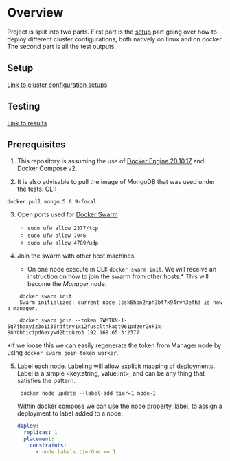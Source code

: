 # Overview

Project is split into two parts. First part is the [setup](#Setup) part going over how to deploy different cluster configurations, both natively on linux and on docker. The second part is all the test outputs.


## Setup

[Link to cluster configuration setups](https://github.com/Asim-A/scaling-wiz/tree/master/cluster-configs)

## Testing

[Link to results](https://github.com/Asim-A/scaling-wiz/tree/master/results)

## Prerequisites

1. This repository is assuming the use of [Docker Engine 20.10.17](https://docs.docker.com/engine/release-notes/#201017) and Docker Compose v2.

2. It is also advisable to pull the image of MongoDB that was used under the tests.
   CLI:

```
docker pull mongo:5.0.9-focal
```

3. Open ports used for [Docker Swarm](https://docs.docker.com/engine/swarm/swarm-tutorial/#open-protocols-and-ports-between-the-hosts)

   - `sudo ufw allow 2377/tcp`
   - `sudo ufw allow 7946`
   - `sudo ufw allow 4789/udp`

4. Join the swarm with other host machines.
   - On one node execute in CLI: `docker swarm init`. We will receive an instruction on how to join the swarm from other hosts.\* This will become the _Manager_ node.

```
    docker swarm init
    Swarm initialized: current node (ssk6hbn2nph3bt7k94rvh3efh) is now a manager.

    docker swarm join --token SWMTKN-1-5g7jhaxyiz3o1i36rdftry1x12fuscltnkagt961pdzer2ok1x-88hthhicipd6exywd2bto8zo3 192.168.65.3:2377
```

\*If we loose this we can easily regenerate the token from Manager node by using `docker swarm join-token worker`.

5. Label each node. Labeling will allow explicit mapping of deployments. Label is a simple <key:string, value:int>, and can be any thing that satisfies the pattern.

   ```
    docker node update --label-add tier=1 node-1
   ```

   Within docker compose we can use the node property, label, to assign a deployment to label added to a node.

   ```yaml
   deploy:
     replicas: 1
     placement:
       constraints:
         - node.labels.tierOne == 1
   ```

